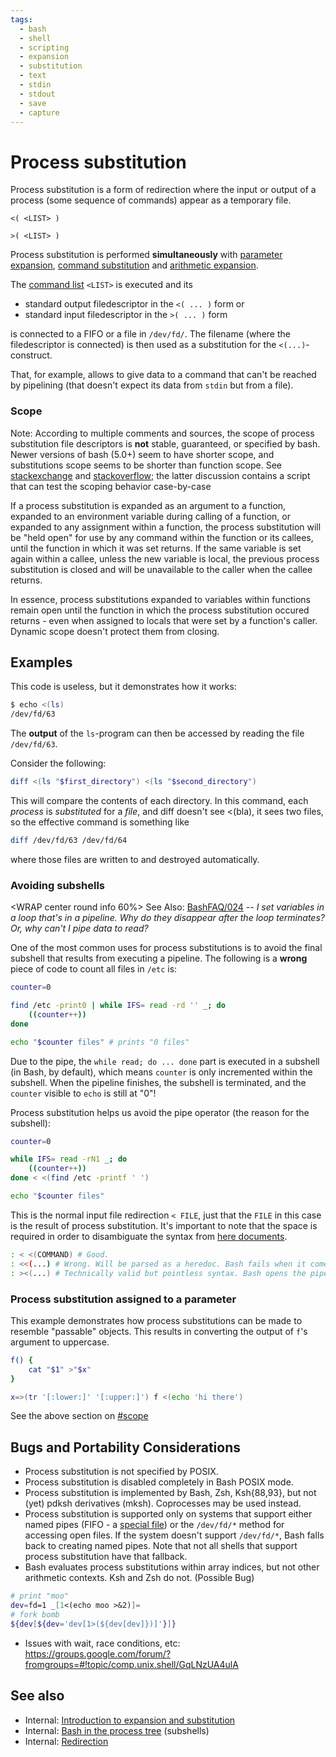 ```yaml
---
tags:
  - bash
  - shell
  - scripting
  - expansion
  - substitution
  - text
  - stdin
  - stdout
  - save
  - capture
---
```


# Process substitution

Process substitution is a form of redirection where the input or output
of a process (some sequence of commands) appear as a temporary file.

    <( <LIST> )

    >( <LIST> )

Process substitution is performed **simultaneously** with [parameter
expansion](../../syntax/pe.md), [command
substitution](../../syntax/expansion/cmdsubst.md) and [arithmetic
expansion](../../syntax/expansion/arith.md).

The [command list](../../syntax/basicgrammar.md#lists) `<LIST>` is executed and
its

-   standard output filedescriptor in the `<( ... )` form or
-   standard input filedescriptor in the `>( ... )` form

is connected to a FIFO or a file in `/dev/fd/`. The filename (where the
filedescriptor is connected) is then used as a substitution for the
`<(...)`-construct.

That, for example, allows to give data to a command that can't be
reached by pipelining (that doesn't expect its data from `stdin` but
from a file).

### Scope

<note important> Note: According to multiple comments and sources, the
scope of process substitution file descriptors is **not** stable,
guaranteed, or specified by bash. Newer versions of bash (5.0+) seem to
have shorter scope, and substitutions scope seems to be shorter than
function scope. See
[stackexchange](https://unix.stackexchange.com/questions/425456/conditional-process-substitution)
and
[stackoverflow](https://stackoverflow.com/questions/46660020/bash-what-is-the-scope-of-the-process-substitution);
the latter discussion contains a script that can test the scoping
behavior case-by-case </note>

If a process substitution is expanded as an argument to a function,
expanded to an environment variable during calling of a function, or
expanded to any assignment within a function, the process substitution
will be \"held open\" for use by any command within the function or its
callees, until the function in which it was set returns. If the same
variable is set again within a callee, unless the new variable is local,
the previous process substitution is closed and will be unavailable to
the caller when the callee returns.

In essence, process substitutions expanded to variables within functions
remain open until the function in which the process substitution occured
returns - even when assigned to locals that were set by a function's
caller. Dynamic scope doesn't protect them from closing.

## Examples

This code is useless, but it demonstrates how it works:

``` bash
$ echo <(ls)
/dev/fd/63
```

The **output** of the `ls`-program can then be accessed by reading the
file `/dev/fd/63`.

Consider the following:

``` bash
diff <(ls "$first_directory") <(ls "$second_directory")
```

This will compare the contents of each directory. In this command, each
*process* is *substituted* for a *file*, and diff doesn't see <(bla),
it sees two files, so the effective command is something like

``` bash
diff /dev/fd/63 /dev/fd/64
```

where those files are written to and destroyed automatically.

### Avoiding subshells

<WRAP center round info 60%> See Also:
[BashFAQ/024](http://mywiki.wooledge.org/BashFAQ/024) -- *I set
variables in a loop that's in a pipeline. Why do they disappear after
the loop terminates? Or, why can't I pipe data to read?* </WRAP>

One of the most common uses for process substitutions is to avoid the
final subshell that results from executing a pipeline. The following is
a **wrong** piece of code to count all files in `/etc` is:

``` bash
counter=0

find /etc -print0 | while IFS= read -rd '' _; do
    ((counter++))
done

echo "$counter files" # prints "0 files"
```

Due to the pipe, the `while read; do ... done` part is executed in a
subshell (in Bash, by default), which means `counter` is only
incremented within the subshell. When the pipeline finishes, the
subshell is terminated, and the `counter` visible to `echo` is still at
\"0\"!

Process substitution helps us avoid the pipe operator (the reason for
the subshell):

``` bash
counter=0

while IFS= read -rN1 _; do
    ((counter++))
done < <(find /etc -printf ' ')

echo "$counter files"
```

This is the normal input file redirection `< FILE`, just that the `FILE`
in this case is the result of process substitution. It's important to
note that the space is required in order to disambiguate the syntax from
[here documents](../../syntax/redirection.md#here_documents).

``` bash
: < <(COMMAND) # Good.
: <<(...) # Wrong. Will be parsed as a heredoc. Bash fails when it comes across the unquoted metacharacter ''(''
: ><(...) # Technically valid but pointless syntax. Bash opens the pipe for writing, while the commands within the process substitution have their stdout connected to the pipe.
```

### Process substitution assigned to a parameter

This example demonstrates how process substitutions can be made to
resemble \"passable\" objects. This results in converting the output of
`f`'s argument to uppercase.

``` bash
f() {
    cat "$1" >"$x"
}

x=>(tr '[:lower:]' '[:upper:]') f <(echo 'hi there')
```

See the above section on [#scope](#scope)

## Bugs and Portability Considerations

-   Process substitution is not specified by POSIX.
-   Process substitution is disabled completely in Bash POSIX mode.
-   Process substitution is implemented by Bash, Zsh, Ksh{88,93}, but
    not (yet) pdksh derivatives (mksh). Coprocesses may be used instead.
-   Process substitution is supported only on systems that support
    either named pipes (FIFO - a [special
    file](../../dict/special_file.md)) or the `/dev/fd/*` method for
    accessing open files. If the system doesn't support `/dev/fd/*`,
    Bash falls back to creating named pipes. Note that not all shells
    that support process substitution have that fallback.
-   Bash evaluates process substitutions within array indices, but not
    other arithmetic contexts. Ksh and Zsh do not. (Possible Bug)

``` bash
# print "moo"
dev=fd=1 _[1<(echo moo >&2)]=
# fork bomb
${dev[${dev='dev[1>(${dev[dev]})]'}]}
```

-   Issues with wait, race conditions, etc:
    <https://groups.google.com/forum/?fromgroups=#!topic/comp.unix.shell/GqLNzUA4ulA>

## See also

-   Internal: [Introduction to expansion and
    substitution](../../syntax/expansion/intro.md)
-   Internal: [Bash in the process tree](../../scripting/processtree.md)
    (subshells)
-   Internal: [Redirection](../../syntax/redirection.md)
